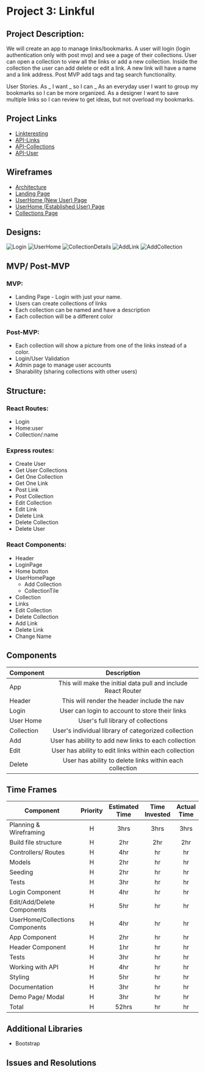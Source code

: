 # Project 3: Linkful

## Project Description:
We will create an app to manage links/bookmarks. A user will login (login authentication only with post mvp) and see a page of their collections. User can open a collection to view all the links or add a new collection. Inside the collection the user can add delete or edit a link. A new link will have a name and a link address. Post MVP add tags and tag search functionality.

User Stories. As _ I want _ so I can _
As an everyday user I want to group my bookmarks so I can be more organized.
As a designer I want to save multiple links so I can review to get ideas, but not overload my bookmarks.

## Project Links
- [Linkteresting](https://linkteresting.netlify.com/)
- [API-Links](http://list-links.herokuapp.com/api/link)
- [API-Collections](http://list-links.herokuapp.com/api/collection)
- [API-User](http://list-links.herokuapp.com/api/user)

## Wireframes
- [Architecture](https://drive.google.com/open?id=1zC-cR2DbKCw5VnstRQovnChTutAAF_zpSqdtvIx9wiQ)
- [Landing Page](https://drive.google.com/open?id=1m0CMqlXUoUda1lpd-76MzYYrcVlTPdDRrELhq-Az4TQ)
- [UserHome (New User) Page](https://drive.google.com/open?id=1LtstfmYZrgakQay9rjemwya3ooOqyAgn9auc94jC8Uk)
- [UserHome (Established User) Page](https://docs.google.com/drawings/d/1vibjhKRvmdFeZTMEsHVE0dYaV2uQqtv1YufVO-n02wA/edit)
- [Collections Page](https://drive.google.com/open?id=1eV4Ex961YCHtG3mqlprDmJPN-UFwUOauylE2q3IeAgw)

<!-- original -->
## Designs: 
![Login](https://i.imgur.com/UNz2NOi.jpg?1)
![UserHome](https://i.imgur.com/TPLvOgZ.jpg?1)
![CollectionDetails](https://i.imgur.com/oTOdkJ1.jpg?1)
![AddLink](https://i.imgur.com/eY6SMxE.jpg?1)
![AddCollection](https://i.imgur.com/kfhjsG2.png?1)

## MVP/ Post-MVP

### MVP: 
- Landing Page - Login with just your name.
- Users can create collections of links
- Each collection can be named and have a description
- Each collection will be a different color

### Post-MVP: 
- Each collection will show a picture from one of the links instead of a color.
- Login/User Validation
- Admin page to manage user accounts
- Sharability (sharing collections with other users)

## Structure:

### React Routes:
- Login
- Home:user
- Collection/:name

### Express routes:
- Create User
- Get User Collections
- Get One Collection
- Get One Link
- Post Link
- Post Collection
- Edit Collection
- Edit Link
- Delete Link
- Delete Collection
- Delete User

### React Components:
- Header
- LoginPage
- Home button <Link>
- UserHomePage
	- Add Collection
	- CollectionTile<Link>
- Collection
- Links
- Edit Collection
- Delete Collection
- Add Link
- Delete Link
- Change Name

## Components
| Component | Description | 
| --- | :---: |  
| App | This will make the initial data pull and include React Router| 
| Header | This will render the header include the nav | 
| Login | User can login to account to store their links | 
| User Home | User's full library of collections | 
| Collection | User's individual library of categorized collection | 
| Add | User has ability to add new links to each collection | 
| Edit | User has ability to edit links within each collection | 
| Delete | User has ability to delete links within each collection | 

## Time Frames 
| Component | Priority | Estimated Time | Time Invested | Actual Time |
| --- | :---: |  :---: | :---: | :---: |
| Planning & Wireframing | H | 3hrs| 3hrs | 3hrs |
| Build file structure | H | 2hr| 2hr | 2hr |
| Controllers/ Routes | H | 4hr| hr | hr |
| Models | H | 2hr| hr | hr |
| Seeding | H | 2hr| hr | hr |
| Tests | H | 3hr| hr | hr |
| Login Component | H | 4hr| hr | hr |
| Edit/Add/Delete Components | H | 5hr| hr | hr |
| UserHome/Collections Components | H | 4hr| hr | hr |
| App Component | H | 2hr| hr | hr |
| Header Component | H | 1hr| hr | hr |
| Tests | H | 3hr| hr | hr |
| Working with API | H | 4hr| hr | hr |
| Styling | H | 5hr| hr | hr |
| Documentation | H | 3hr| hr | hr |
| Demo Page/ Modal | H | 3hr| hr | hr |
| Total | H | 52hrs | hr | hr |

## Additional Libraries 
- Bootstrap


## Issues and Resolutions 

